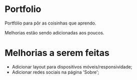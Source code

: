 # Portfolio

Portfólio para pôr as coisinhas que aprendo. 

Melhorias estão sendo adicionadas aos poucos.

# Melhorias a serem feitas
- Adicionar layout para dispositivos móveis/responsividade;
- Adicionar redes sociais na página 'Sobre';